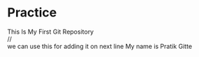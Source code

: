 # Practice
This Is My First Git Repository\
//<br> we can use this for adding it on next line
My name is Pratik Gitte
